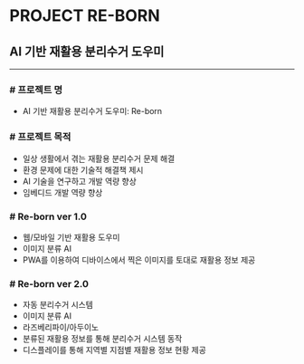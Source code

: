# PROJECT RE-BORN

## AI 기반 재활용 분리수거 도우미

------------

### 	# 프로젝트 명

* AI 기반 재활용 분리수거 도우미: Re-born



### 	# 프로젝트 목적

* 일상 생활에서 겪는 재활용 분리수거 문제 해결
* 환경 문제에 대한 기술적 해결책 제시
* AI 기술을 연구하고 개발 역량 향상
* 임베디드 개발 역량 향상



### # Re-born ver 1.0

* 웹/모바일 기반 재활용 도우미
* 이미지 분류 AI
* PWA를 이용하여 디바이스에서 찍은 이미지를 토대로 재활용 정보 제공



### # Re-born ver 2.0

* 자동 분리수거 시스템
* 이미지 분류 AI
* 라즈베리파이/아두이노
* 분류된 재활용 정보를 통해 분리수거 시스템 동작
* 디스플레이를 통해 지역별 지점별 재활용 정보 현황 제공

